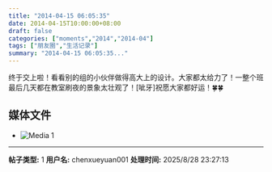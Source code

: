 ```yaml
---
title: "2014-04-15 06:05:35"
date: 2014-04-15T10:00:00+08:00
draft: false
categories: ["moments","2014","2014-04"]
tags: ["朋友圈","生活记录"]
summary: "2014-04-15 06:05:35..."
---
```


终于交上啦！看看别的组的小伙伴做得高大上的设计。大家都太给力了！一整个班最后几天都在教室刷夜的景象太壮观了！[呲牙]祝愿大家都好运！🍀🍀

## 媒体文件

- ![Media 1](/Moments/photos/2014-04-15/201404150605350.jpg)

---

**帖子类型:** 1
**用户名:** chenxueyuan001
**处理时间:** 2025/8/28 23:27:13